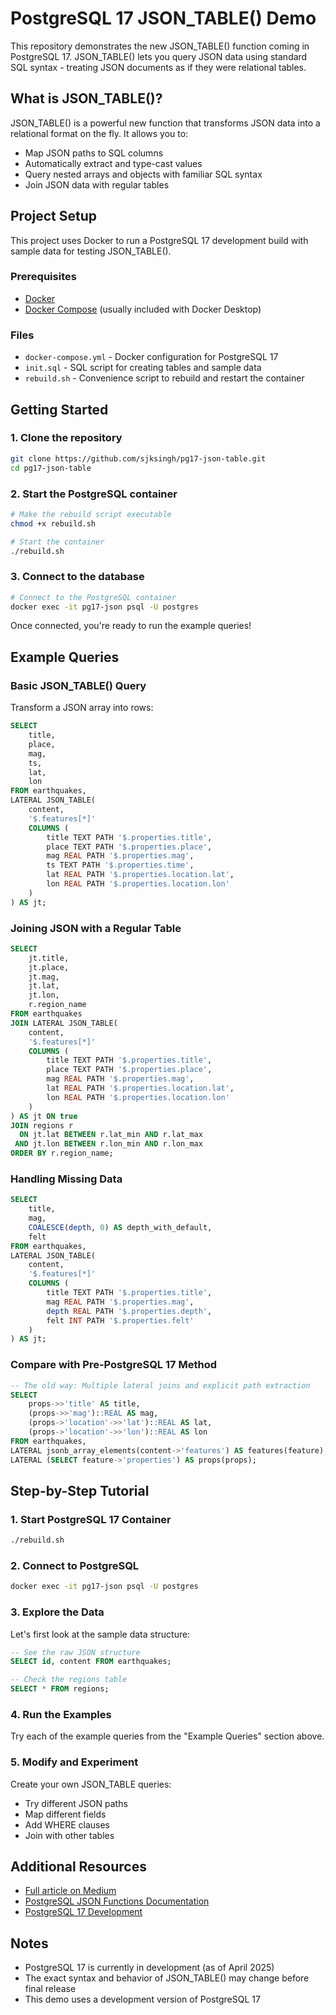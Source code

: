 # PostgreSQL 17 JSON_TABLE() Demo

This repository demonstrates the new JSON_TABLE() function coming in PostgreSQL 17. JSON_TABLE() lets you query JSON data using standard SQL syntax - treating JSON documents as if they were relational tables.

## What is JSON_TABLE()?

JSON_TABLE() is a powerful new function that transforms JSON data into a relational format on the fly. It allows you to:

- Map JSON paths to SQL columns
- Automatically extract and type-cast values
- Query nested arrays and objects with familiar SQL syntax
- Join JSON data with regular tables

## Project Setup

This project uses Docker to run a PostgreSQL 17 development build with sample data for testing JSON_TABLE().

### Prerequisites

- [Docker](https://www.docker.com/products/docker-desktop/)
- [Docker Compose](https://docs.docker.com/compose/install/) (usually included with Docker Desktop)

### Files

- `docker-compose.yml` - Docker configuration for PostgreSQL 17
- `init.sql` - SQL script for creating tables and sample data
- `rebuild.sh` - Convenience script to rebuild and restart the container

## Getting Started

### 1. Clone the repository

```bash
git clone https://github.com/sjksingh/pg17-json-table.git
cd pg17-json-table
```

### 2. Start the PostgreSQL container

```bash
# Make the rebuild script executable
chmod +x rebuild.sh

# Start the container
./rebuild.sh
```

### 3. Connect to the database

```bash
# Connect to the PostgreSQL container
docker exec -it pg17-json psql -U postgres
```

Once connected, you're ready to run the example queries!

## Example Queries

### Basic JSON_TABLE() Query

Transform a JSON array into rows:

```sql
SELECT
    title,
    place,
    mag,
    ts,
    lat,
    lon
FROM earthquakes,
LATERAL JSON_TABLE(
    content,
    '$.features[*]'
    COLUMNS (
        title TEXT PATH '$.properties.title',
        place TEXT PATH '$.properties.place',
        mag REAL PATH '$.properties.mag',
        ts TEXT PATH '$.properties.time',
        lat REAL PATH '$.properties.location.lat',
        lon REAL PATH '$.properties.location.lon'
    )
) AS jt;
```

### Joining JSON with a Regular Table

```sql
SELECT
    jt.title,
    jt.place,
    jt.mag,
    jt.lat,
    jt.lon,
    r.region_name
FROM earthquakes
JOIN LATERAL JSON_TABLE(
    content,
    '$.features[*]'
    COLUMNS (
        title TEXT PATH '$.properties.title',
        place TEXT PATH '$.properties.place',
        mag REAL PATH '$.properties.mag',
        lat REAL PATH '$.properties.location.lat',
        lon REAL PATH '$.properties.location.lon'
    )
) AS jt ON true
JOIN regions r
  ON jt.lat BETWEEN r.lat_min AND r.lat_max
 AND jt.lon BETWEEN r.lon_min AND r.lon_max
ORDER BY r.region_name;
```

### Handling Missing Data

```sql
SELECT
    title,
    mag,
    COALESCE(depth, 0) AS depth_with_default,
    felt
FROM earthquakes,
LATERAL JSON_TABLE(
    content,
    '$.features[*]'
    COLUMNS (
        title TEXT PATH '$.properties.title',
        mag REAL PATH '$.properties.mag',
        depth REAL PATH '$.properties.depth',
        felt INT PATH '$.properties.felt'
    )
) AS jt;
```

### Compare with Pre-PostgreSQL 17 Method

```sql
-- The old way: Multiple lateral joins and explicit path extraction
SELECT 
    props->>'title' AS title,
    (props->>'mag')::REAL AS mag,
    (props->'location'->>'lat')::REAL AS lat,
    (props->'location'->>'lon')::REAL AS lon
FROM earthquakes,
LATERAL jsonb_array_elements(content->'features') AS features(feature),
LATERAL (SELECT feature->'properties') AS props(props);
```

## Step-by-Step Tutorial

### 1. Start PostgreSQL 17 Container
```bash
./rebuild.sh
```

### 2. Connect to PostgreSQL
```bash
docker exec -it pg17-json psql -U postgres
```

### 3. Explore the Data

Let's first look at the sample data structure:
```sql
-- See the raw JSON structure
SELECT id, content FROM earthquakes;

-- Check the regions table
SELECT * FROM regions;
```

### 4. Run the Examples

Try each of the example queries from the "Example Queries" section above.

### 5. Modify and Experiment

Create your own JSON_TABLE queries:
- Try different JSON paths
- Map different fields
- Add WHERE clauses
- Join with other tables

## Additional Resources

- [Full article on Medium](https://medium.com/@sjksingh/a-big-step-for-json-in-postgres-json-table-in-postgresql-17-eb4ba4dd3da1)
- [PostgreSQL JSON Functions Documentation](https://www.postgresql.org/docs/current/functions-json.html)
- [PostgreSQL 17 Development](https://www.postgresql.org/developer/roadmap/)

## Notes

- PostgreSQL 17 is currently in development (as of April 2025)
- The exact syntax and behavior of JSON_TABLE() may change before final release
- This demo uses a development version of PostgreSQL 17
